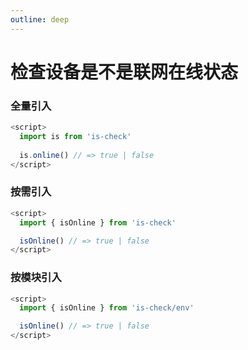 ```yaml
---
outline: deep
---
```


# 检查设备是不是联网在线状态

### 全量引入
```javascript
<script>
  import is from 'is-check'
  
  is.online() // => true | false
</script>
````
### 按需引入
```javascript
<script>
  import { isOnline } from 'is-check'

  isOnline() // => true | false
</script>
````
### 按模块引入
```javascript
<script>
  import { isOnline } from 'is-check/env'

  isOnline() // => true | false
</script>
````
